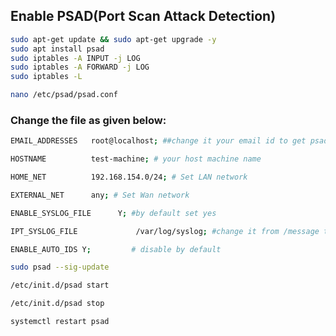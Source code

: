## Enable PSAD(Port Scan Attack Detection) 

```sh
sudo apt-get update && sudo apt-get upgrade -y
sudo apt install psad
sudo iptables -A INPUT -j LOG
sudo iptables -A FORWARD -j LOG 
sudo iptables -L
```
```sh
nano /etc/psad/psad.conf
```
### Change the file as given below:
```sh
EMAIL_ADDRESSES   root@localhost; ##change it your email id to get psad alerts 

HOSTNAME          test-machine; # your host machine name 

HOME_NET          192.168.154.0/24; # Set LAN network 

EXTERNAL_NET      any; # Set Wan network 

ENABLE_SYSLOG_FILE      Y; #by default set yes

IPT_SYSLOG_FILE             /var/log/syslog; #change it from /message to /syslog

ENABLE_AUTO_IDS Y;         # disable by default
```
```sh
sudo psad --sig-update
```
```sh
/etc/init.d/psad start

/etc/init.d/psad stop

systemctl restart psad
```
